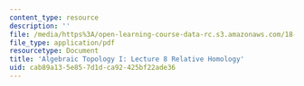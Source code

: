 ```yaml
---
content_type: resource
description: ''
file: /media/https%3A/open-learning-course-data-rc.s3.amazonaws.com/18-905-algebraic-topology-i-fall-2016/cab89a135e857d1dca92425bf22ade36_MIT18_905F16_lec8.pdf
file_type: application/pdf
resourcetype: Document
title: 'Algebraic Topology I: Lecture 8 Relative Homology'
uid: cab89a13-5e85-7d1d-ca92-425bf22ade36
---
```

